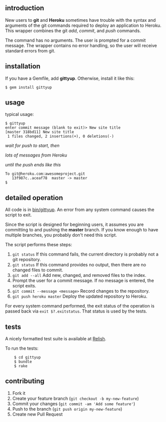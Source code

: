 ## introduction

New users to **git** and **Heroku** sometimes have trouble
with the syntax and arguments of the git commands required
to deploy an application to Heroku. This wrapper combines
the git *add*, *commit*, and *push* commands.

The command has no arguments. The user is prompted for a
commit message. The wrapper contains no error handling,
so the user will receive standard errors from git.

## installation
If you have a Gemfile, add **gittyup**. Otherwise, install it like this:

    $ gem install gittyup

## usage

typical usage:

    $ gittyup
    enter commit message (blank to exit)> New site title
    [master 318bd11] New site title
     1 files changed, 2 insertions(+), 0 deletions(-)

*wait for push to start, then*

*lots of messages from Heroku*

*until the push ends like this*

    To git@heroku.com:awesomeproject.git
       13f987c..aceaf78  master -> master
    $

## detailed operation
All code is in [bin/gittyup](bin/gittyup).
An error from any system command causes the script to exit.

Since the script is designed for beginning users, it assumes
you are committing to and pushing the **master** branch.
If you know enough to have multiple
branches, you probably don't need this script.

The script performs these steps:

1. `git status` If this command fails, the current directory is
probably not a git repository.
1. `git status` If this command provides no output, then there
are no changed files to commit.
1. `git add --all` Add new, changed, and removed files to the index.
1. Prompt the user for a commit message. If no message is entered, the script exits.
1. `git commit --message <message>` Record changes to the repository.
1. `git push heroku master` Deploy the updated repository to Heroku.

For every system command performed, the exit status of the
operation is passed back via `exit $?.exitstatus`. That status is
used by the tests.

## tests
A nicely formatted test suite is available at
[Relish](http://relishapp.com/slothbear/gittyup).

To run the tests:
```
    $ cd gittyup
    $ bundle
    $ rake
```

## contributing

1. Fork it
2. Create your feature branch (`git checkout -b my-new-feature`)
3. Commit your changes (`git commit -am 'Add some feature'`)
4. Push to the branch (`git push origin my-new-feature`)
5. Create new Pull Request
